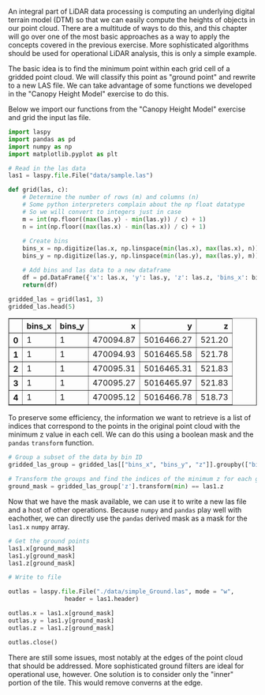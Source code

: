 
An integral part of LiDAR data processing is computing an underlying digital terrain model (DTM) so that we can easily compute the heights of objects in our point cloud. There are a multitude of ways to do this, and this chapter will go over one of the most basic approaches as a way to apply the concepts covered in the previous exercise. More sophisticated algorithms should be used for operational LiDAR analysis, this is only a simple example.

The basic idea is to find the minimum point within each grid cell of a gridded point cloud. We will classify this point as "ground point" and rewrite to a new LAS file. We can take advantage of some functions we developed in the "Canopy Height Model" exercise to do this.

Below we import our functions from the "Canopy Height Model" exercise and grid the input las file.


```python
import laspy
import pandas as pd
import numpy as np
import matplotlib.pyplot as plt

# Read in the las data
las1 = laspy.file.File("data/sample.las")

def grid(las, c):
    # Determine the number of rows (m) and columns (n)
    # Some python interpreters complain about the np float datatype
    # So we will convert to integers just in case
    m = int(np.floor((max(las.y) - min(las.y)) / c) + 1)
    n = int(np.floor((max(las.x) - min(las.x)) / c) + 1)
    
    # Create bins
    bins_x = np.digitize(las.x, np.linspace(min(las.x), max(las.x), n))
    bins_y = np.digitize(las.y, np.linspace(min(las.y), max(las.y), m))

    # Add bins and las data to a new dataframe
    df = pd.DataFrame({'x': las.x, 'y': las.y, 'z': las.z, 'bins_x': bins_x, 'bins_y': bins_y})
    return(df)

gridded_las = grid(las1, 3)
gridded_las.head(5)
```




<div>
<style scoped>
    .dataframe tbody tr th:only-of-type {
        vertical-align: middle;
    }

    .dataframe tbody tr th {
        vertical-align: top;
    }

    .dataframe thead th {
        text-align: right;
    }
</style>
<table border="1" class="dataframe">
  <thead>
    <tr style="text-align: right;">
      <th></th>
      <th>bins_x</th>
      <th>bins_y</th>
      <th>x</th>
      <th>y</th>
      <th>z</th>
    </tr>
  </thead>
  <tbody>
    <tr>
      <th>0</th>
      <td>1</td>
      <td>1</td>
      <td>470094.87</td>
      <td>5016466.27</td>
      <td>521.20</td>
    </tr>
    <tr>
      <th>1</th>
      <td>1</td>
      <td>1</td>
      <td>470094.93</td>
      <td>5016465.58</td>
      <td>521.78</td>
    </tr>
    <tr>
      <th>2</th>
      <td>1</td>
      <td>1</td>
      <td>470095.31</td>
      <td>5016465.31</td>
      <td>521.83</td>
    </tr>
    <tr>
      <th>3</th>
      <td>1</td>
      <td>1</td>
      <td>470095.27</td>
      <td>5016465.97</td>
      <td>521.83</td>
    </tr>
    <tr>
      <th>4</th>
      <td>1</td>
      <td>1</td>
      <td>470095.12</td>
      <td>5016466.78</td>
      <td>518.73</td>
    </tr>
  </tbody>
</table>
</div>



To preserve some efficiency, the information we want to retrieve is a list of indices that correspond to the points in the original point cloud with the minimum z value in each cell. We can do this using a boolean mask and the `pandas` `transform` function.


```python
# Group a subset of the data by bin ID
gridded_las_group = gridded_las[["bins_x", "bins_y", "z"]].groupby(["bins_x", "bins_y"])

# Transform the groups and find the indices of the minimum z for each group (i.e. each cell)
ground_mask = gridded_las_group['z'].transform(min) == las1.z
```

Now that we have the mask available, we can use it to write a new las file and a host of other operations. Because `numpy` and `pandas` play well with eachother, we can directly use the `pandas` derived mask as a mask for the `las1.x` `numpy` array.


```python
# Get the ground points
las1.x[ground_mask]
las1.y[ground_mask]
las1.z[ground_mask]

# Write to file

outlas = laspy.file.File("./data/simple_Ground.las", mode = "w",
                header = las1.header)

outlas.x = las1.x[ground_mask]
outlas.y = las1.y[ground_mask]
outlas.z = las1.z[ground_mask]

outlas.close()
```

There are still some issues, most notably at the edges of the point cloud that should be addressed. More sophisticated ground filters are ideal for operational use, however. One solution is to consider only the "inner" portion of the tile. This would remove converns at the edge.

